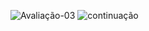  ![Avaliação-03](https://github.com/Julia-maria56/bd-info-p4/assets/125198189/6d0c3db8-4293-40af-93f0-146dc84ddd6a)
![continuação](https://github.com/Julia-maria56/bd-info-p4/assets/125198189/bf8f2e3d-ce4c-4d6b-bfd5-65e8f1c52db2)
